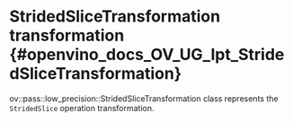 # StridedSliceTransformation transformation {#openvino_docs_OV_UG_lpt_StridedSliceTransformation}

ov::pass::low_precision::StridedSliceTransformation class represents the `StridedSlice` operation transformation.
